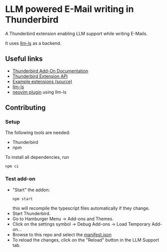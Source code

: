 # LLM powered E-Mail writing in Thunderbird

A Thunderbird extension enabling LLM support while writing E-Mails.

It uses [llm-ls](https://github.com/huggingface/llm-ls) as a backend.

## Useful links

- [Thunderbird Add-On Documentation](https://developer.thunderbird.net/add-ons/about-add-ons)
- [Thunderbird Extension API](https://webextension-api.thunderbird.net/en/stable/)
- [Example extensions (source)](https://github.com/thunderbird/sample-extensions)
- [llm-ls](https://github.com/huggingface/llm-ls)
- [neovim plugin](https://github.com/huggingface/llm.nvim) using llm-ls

## Contributing

### Setup

The following tools are needed:

- Thunderbird
- npm

To install all dependencies, run

```shell
npm ci
```

### Test add-on

- "Start" the addon:
  ```shell
  npm start
  ```
  this will recompile the typescript files automatically if they change.
- Start Thunderbird.
- Go to Hamburger Menu -> Add-ons and Themes.
- Click on the settings symbol -> Debug Add-ons -> Load Temporary Add-on...
- Browse to this repo and select the [manifest.json](./manifest.json)
- To reload the changes, click on the "Reload" button in the LLM Support tab.
